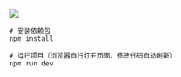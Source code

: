 ![](https://github.com/aowoiiii/Vue_to_do_list/show_img/GIF.gif)

``` 命令
# 安装依赖包
npm install

# 运行项目（浏览器自行打开页面，修改代码自动刷新）
npm run dev

```
